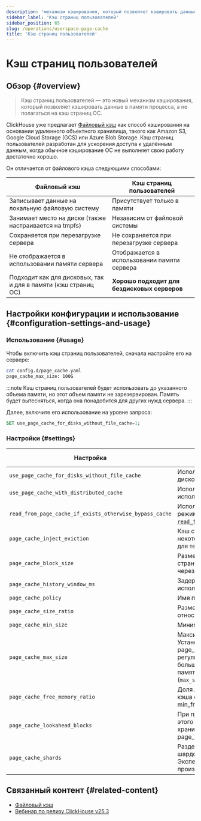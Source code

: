 ```yaml
---
description: 'механизм кэширования, который позволяет кэшировать данные в памяти процесса, а не полагаться на кэш страниц ОС.'
sidebar_label: 'Кэш страниц пользователей'
sidebar_position: 65
slug: /operations/userspace-page-cache
title: 'Кэш страниц пользователей'
---
```



# Кэш страниц пользователей

## Обзор {#overview}

> Кэш страниц пользователей — это новый механизм кэширования, который позволяет кэшировать данные в памяти процесса, а не полагаться на кэш страниц ОС.

ClickHouse уже предлагает [Файловый кэш](/docs/operations/storing-data) как способ кэширования на основании удаленного объектного хранилища, такого как Amazon S3, Google Cloud Storage (GCS) или Azure Blob Storage. Кэш страниц пользователей разработан для ускорения доступа к удалённым данным, когда обычное кэширование ОС не выполняет свою работу достаточно хорошо.

Он отличается от файлового кэша следующими способами:

| Файловый кэш                                            | Кэш страниц пользователей                 |
|---------------------------------------------------------|------------------------------------------|
| Записывает данные на локальную файловую систему         | Присутствует только в памяти             |
| Занимает место на диске (также настраивается на tmpfs) | Независим от файловой системы            |
| Сохраняется при перезагрузке сервера                    | Не сохраняется при перезагрузке сервера  |
| Не отображается в использовании памяти сервера          | Отображается в использовании памяти сервера |
| Подходит как для дисковых, так и для в памяти (кэш страниц ОС) | **Хорошо подходит для бездисковых серверов** |

## Настройки конфигурации и использование {#configuration-settings-and-usage}

### Использование {#usage}

Чтобы включить кэш страниц пользователей, сначала настройте его на сервере:

```bash
cat config.d/page_cache.yaml
page_cache_max_size: 100G
```

:::note
Кэш страниц пользователей будет использовать до указанного объема памяти, но этот объем памяти не зарезервирован. Память будет вытесняться, когда она понадобится для других нужд сервера.
:::

Далее, включите его использование на уровне запроса:

```sql
SET use_page_cache_for_disks_without_file_cache=1;
```

### Настройки {#settings}

| Настройка                                              | Описание                                                                                                                                                                                                                                                                         | По умолчанию |
|--------------------------------------------------------|-----------------------------------------------------------------------------------------------------------------------------------------------------------------------------------------------------------------------------------------------------------------------------------|--------------|
| `use_page_cache_for_disks_without_file_cache`          | Использовать кэш страниц пользователей для удалённых дисков, на которых не включен файловый кэш.                                                                                                                                                                                | `0`          |
| `use_page_cache_with_distributed_cache`                | Использовать кэш страниц пользователей, когда используется распределённый кэш.                                                                                                                                                                                                   | `0`          |
| `read_from_page_cache_if_exists_otherwise_bypass_cache`| Использовать кэш страниц пользователей в пассивном режиме, аналогично [`read_from_filesystem_cache_if_exists_otherwise_bypass_cache`](/docs/operations/settings/settings#read_from_filesystem_cache_if_exists_otherwise_bypass_cache).                                          | `0`          |
| `page_cache_inject_eviction`                           | Кэш страниц пользователей иногда будет инвалидировать некоторые страницы случайным образом. Предназначено для тестирования.                                                                                                                                                   | `0`          |
| `page_cache_block_size`                                | Размер файловых блоков, которые нужно хранить в кэше страниц пользователей, в байтах. Все чтения, проходящие через кэш, будут округлены до кратного этому размеру.                                                                                                              | `1048576`    |
| `page_cache_history_window_ms`                         | Задержка перед тем, как освобожденная память может быть использована кэшем страниц пользователей.                                                                                                                                                                               | `1000`       |
| `page_cache_policy`                                    | Имя политики кэша страниц пользователей.                                                                                                                                                                                                                                         | `SLRU`       |
| `page_cache_size_ratio`                                | Размер защищенной очереди в кэше страниц пользователей относительно общего размера кэша.                                                                                                                                                                                        | `0.5`        |
| `page_cache_min_size`                                  | Минимальный размер кэша страниц пользователей.                                                                                                                                                                                                                                   | `104857600`  |
| `page_cache_max_size`                                  | Максимальный размер кэша страниц пользователей. Установите в 0, чтобы отключить кэш. Если больше, чем page_cache_min_size, размер кэша будет постоянно регулироваться в этом диапазоне, чтобы использовать большую часть доступной памяти, при этом общий объем памяти будет ниже лимита (`max_server_memory_usage`\[`_to_ram_ratio`\]). | `0`          |
| `page_cache_free_memory_ratio`                         | Доля лимита памяти, которую нужно оставить свободной от кэша страниц пользователей. Аналогично настройке Linux min_free_kbytes.                                                                                                                                                 | `0.15`       |
| `page_cache_lookahead_blocks`                          | При промахе в кэше страниц пользователей, прочитать до этого количества последовательных блоков сразу из хранилища, если они также не в кэше. Каждый блок — это page_cache_block_size байт.                                                                                       | `16`         |
| `page_cache_shards`                                    | Разделить кэш страниц пользователей на это количество шардов, чтобы уменьшить содержание мютексов. Экспериментально, вероятно, не улучшит производительность.                                                                                                                  | `4`          |

## Связанный контент {#related-content}
- [Файловый кэш](/docs/operations/storing-data)
- [Вебинар по релизу ClickHouse v25.3](https://www.youtube.com/live/iCKEzp0_Z2Q?feature=shared&t=1320)
